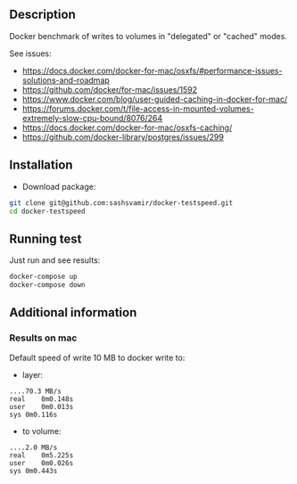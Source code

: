 ## Description

Docker benchmark of writes to volumes in "delegated" or "cached" modes.

See issues:
- https://docs.docker.com/docker-for-mac/osxfs/#performance-issues-solutions-and-roadmap
- https://github.com/docker/for-mac/issues/1592
- https://www.docker.com/blog/user-guided-caching-in-docker-for-mac/
- https://forums.docker.com/t/file-access-in-mounted-volumes-extremely-slow-cpu-bound/8076/264
- https://docs.docker.com/docker-for-mac/osxfs-caching/
- https://github.com/docker-library/postgres/issues/299


## Installation

- Download package:
```sh
git clone git@github.com:sashsvamir/docker-testspeed.git
cd docker-testspeed
```



## Running test

Just run and see results:
```sh
docker-compose up
docker-compose down
```



## Additional information


### Results on mac

Default speed of write 10 MB to docker write to:
- layer:
```
....70.3 MB/s
real	0m0.148s
user	0m0.013s
sys	0m0.116s
```

- to volume:
```
....2.0 MB/s
real	0m5.225s
user	0m0.026s
sys	0m0.443s
```




